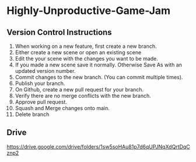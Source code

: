 # Highly-Unproductive-Game-Jam
## Version Control Instructions
1. When working on a new feature, first create a new branch.
2. Either create a new scene or open an existing scene
3. Edit the your scene with the changes you want to be made.
4. If you made a new scene save it normally. Otherwise Save As with an updated version number. 
5. Commit changes to the new branch. (You can commit multiple times).
6. Publish your branch.
7. On Github, create a new pull request for your branch.
8. Verify there are no merge conflicts with the new branch.
9. Approve pull request.
10. Squash and Merge changes onto main.
11. Delete branch

## Drive
https://drive.google.com/drive/folders/1sw5soHAu81p7d6qUPJNqXdQrtDqCznp2
